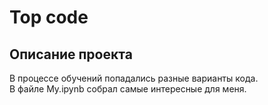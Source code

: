 # Top code
## Описание проекта
В процессе обучений попадались разные варианты кода.    
В файле My.ipynb собрал самые интересные для меня.
